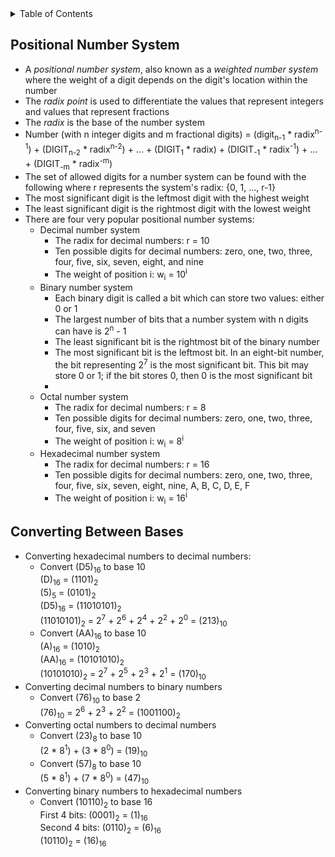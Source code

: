 <details>
<summary>Table of Contents</summary>
<ol>
  <li>
    <a href='#positional-number-system'>Positional Number System</a>
  </li>
  <li>
    <a href='#converting-between-bases'>Converting Between Bases</a>
  </li>
</ol>
</details>

## Positional Number System
<ul>
  <li>
    <a>A <em>positional number system</em>, also known as a <em>weighted number system</em> where the weight of a digit depends on the digit's location within the number</a>
  </li>
  <li>
    <a>The <em>radix point</em> is used to differentiate the values that represent integers and values that represent fractions</a>
  </li> 
  <li>
    <a>The <em>radix</em> is the base of the number system</a> 
  </li>
  <li>
    <a>Number (with n integer digits and m fractional digits) = (digit<sub>n-1</sub> * radix<sup>n-1</sup>) + (DIGIT<sub>n-2</sub> * radix<sup>n-2</sup>) + ... + (DIGIT<sub>1</sub> * radix) + (DIGIT<sub>-1</sub> * radix<sup>-1</sup>) + ... + (DIGIT<sub>-m</sub> * radix<sup>-m</sup>)</a>
  </li>  
  <li>
    <a>The set of allowed digits for a number system can be found with the following where r represents the system's radix: {0, 1, ..., r-1}</a>
  </li>
  <li>
    <a>The most significant digit is the leftmost digit with the highest weight</a>
  </li>
  <li>
    <a>The least significant digit is the rightmost digit with the lowest weight</a>
  </li>  
  <li>    
    <a>There are four very popular positional number systems:</a>
    <ul>
      <li>
        <a>Decimal number system</a>
        <ul>
          <li>
            <a>The radix for decimal numbers: r = 10</a>
          </li> 
          <li>
            <a>Ten possible digits for decimal numbers: zero, one, two, three, four, five, six, seven, eight, and nine</a>
          </li>
          <li>
            <a>The weight of position i: w<sub>i</sub> = 10<sup>i</sup></a>
          </li>    
        </ul>   
      </li>  
      <li>
        <a>Binary number system</a>
        <ul>
          <li>
            <a>Each binary digit is called a bit which can store two values: either 0 or 1</a>
          </li>
          <li>
            <a>The largest number of bits that a number system with n digits can have is 2<sup>n</sup> - 1</a>
          </li>  
          <li>
            <a>The least significant bit is the rightmost bit of the binary number</a>
          </li>  
          <li>
            <a>The most significant bit is the leftmost bit. In an eight-bit number, the bit representing 2<sup>7</sup> is the most significant bit. This bit may store 0 or 1; if the bit stores 0, then 0 is the most significant bit</a>
          <li>  
        </ul>  
      </li>  
      <li>
        <a>Octal number system</a>
        <ul>
          <li>
            <a>The radix for decimal numbers: r = 8</a>
          </li> 
          <li>
            <a>Ten possible digits for decimal numbers: zero, one, two, three, four, five, six, and seven</a>
          </li>
          <li>
            <a>The weight of position i: w<sub>i</sub> = 8<sup>i</sup></a>
          </li>    
        </ul>   
      </li>  
      <li>
        <a>Hexadecimal number system</a>
        <ul>
          <li>
            <a>The radix for decimal numbers: r = 16</a>
          </li> 
          <li>
            <a>Ten possible digits for decimal numbers: zero, one, two, three, four, five, six, seven, eight, nine, A, B, C, D, E, F</a>
          </li>
          <li>
            <a>The weight of position i: w<sub>i</sub> = 16<sup>i</sup></a>
          </li>    
        </ul>   
      </li> 
    </ul>
  </li>     
</ul>    

## Converting Between Bases
<ul>
  <li>
    <a>Converting hexadecimal numbers to decimal numbers:</a>
    <ul>
      <li>
        <a>Convert (D5)<sub>16</sub> to base 10<br />
        (D)<sub>16</sub> = (1101)<sub>2</sub><br />
        (5)<sub>5</sub> = (0101)<sub>2</sub><br />
        (D5)<sub>16</sub> = (11010101)<sub>2</sub><br />
        (11010101)<sub>2</sub> = 2<sup>7</sup> + 2<sup>6</sup> + 2<sup>4</sup> + 2<sup>2</sup> + 2<sup>0</sup> = (213)<sub>10</sub></a>
      </li>
      <li>
        <a>Convert (AA)<sub>16</sub> to base 10<br />
        (A)<sub>16</sub> = (1010)<sub>2</sub><br />
        (AA)<sub>16</sub> = (10101010)<sub>2</sub><br />
        (10101010)<sub>2</sub> = 2<sup>7</sup> + 2<sup>5</sup> + 2<sup>3</sup> + 2<sup>1</sup> = (170)<sub>10</sub></a>
    </ul>
  </li> 
  <li>
    <a>Converting decimal numbers to binary numbers</a>
    <ul>
      <li>
        <a>Convert (76)<sub>10</sub> to base 2<br />
        (76)<sub>10</sub> = 2<sup>6</sup> + 2<sup>3</sup> + 2<sup>2</sup> = (1001100)<sub>2</sub>
      </li>
    </ul>    
  </li>    
  <li>
    <a>Converting octal numbers to decimal numbers</a>  
    <ul>
      <li>
        <a>Convert (23)<sub>8</sub> to base 10<br />
        (2 * 8<sup>1</sup>) + (3 * 8<sup>0</sup>) = (19)<sub>10</sub></a>
      </li>
      <li>
        <a>Convert (57)<sub>8</sub> to base 10<br />
        (5 * 8<sup>1</sup>) + (7 * 8<sup>0</sup>) = (47)<sub>10</sub></a>
    </ul>
  </li>     
  <li>
    <a>Converting binary numbers to hexadecimal numbers</a>
    <ul>
      <li>
        <a>Convert (10110)<sub>2</sub> to base 16<br />
        First 4 bits: (0001)<sub>2</sub> = (1)<sub>16</sub><br />
        Second 4 bits: (0110)<sub>2</sub> = (6)<sub>16</sub><br />
        (10110)<sub>2</sub> = (16)<sub>16</sub></a>
      </li>
    </ul>
  </li>      
</ul>
